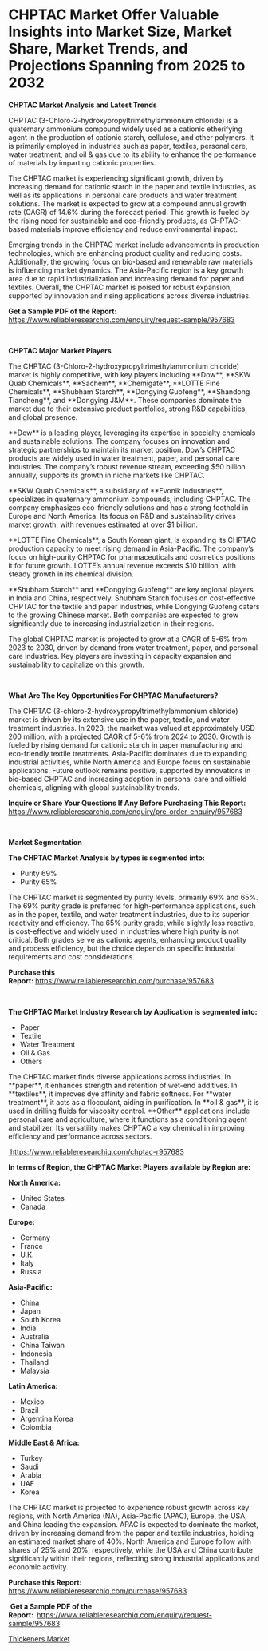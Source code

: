 <p><h1>CHPTAC Market Offer Valuable Insights into Market Size, Market Share, Market Trends, and Projections Spanning from 2025 to 2032</h1></p><p><strong>CHPTAC Market Analysis and Latest Trends</strong></p>
<p><p>CHPTAC (3-Chloro-2-hydroxypropyltrimethylammonium chloride) is a quaternary ammonium compound widely used as a cationic etherifying agent in the production of cationic starch, cellulose, and other polymers. It is primarily employed in industries such as paper, textiles, personal care, water treatment, and oil & gas due to its ability to enhance the performance of materials by imparting cationic properties.</p><p>The CHPTAC market is experiencing significant growth, driven by increasing demand for cationic starch in the paper and textile industries, as well as its applications in personal care products and water treatment solutions. The market is expected to grow at a compound annual growth rate (CAGR) of 14.6% during the forecast period. This growth is fueled by the rising need for sustainable and eco-friendly products, as CHPTAC-based materials improve efficiency and reduce environmental impact.</p><p>Emerging trends in the CHPTAC market include advancements in production technologies, which are enhancing product quality and reducing costs. Additionally, the growing focus on bio-based and renewable raw materials is influencing market dynamics. The Asia-Pacific region is a key growth area due to rapid industrialization and increasing demand for paper and textiles. Overall, the CHPTAC market is poised for robust expansion, supported by innovation and rising applications across diverse industries.</p></p>
<p><strong>Get a Sample PDF of the Report:&nbsp;</strong> <a href="https://www.reliableresearchiq.com/enquiry/request-sample/957683?utm_campaign=2139&utm_medium=2&utm_source=Github&utm_content=ia&utm_term=27012025&utm_id=chptac">https://www.reliableresearchiq.com/enquiry/request-sample/957683</a></p>
<p>&nbsp;</p>
<p><strong>CHPTAC Major Market Players</strong></p>
<p><p>The CHPTAC (3-Chloro-2-hydroxypropyltrimethylammonium chloride) market is highly competitive, with key players including **Dow**, **SKW Quab Chemicals**, **Sachem**, **Chemigate**, **LOTTE Fine Chemicals**, **Shubham Starch**, **Dongying Guofeng**, **Shandong Tiancheng**, and **Dongying J&M**. These companies dominate the market due to their extensive product portfolios, strong R&D capabilities, and global presence.</p><p>**Dow** is a leading player, leveraging its expertise in specialty chemicals and sustainable solutions. The company focuses on innovation and strategic partnerships to maintain its market position. Dow’s CHPTAC products are widely used in water treatment, paper, and personal care industries. The company’s robust revenue stream, exceeding $50 billion annually, supports its growth in niche markets like CHPTAC.</p><p>**SKW Quab Chemicals**, a subsidiary of **Evonik Industries**, specializes in quaternary ammonium compounds, including CHPTAC. The company emphasizes eco-friendly solutions and has a strong foothold in Europe and North America. Its focus on R&D and sustainability drives market growth, with revenues estimated at over $1 billion.</p><p>**LOTTE Fine Chemicals**, a South Korean giant, is expanding its CHPTAC production capacity to meet rising demand in Asia-Pacific. The company’s focus on high-purity CHPTAC for pharmaceuticals and cosmetics positions it for future growth. LOTTE’s annual revenue exceeds $10 billion, with steady growth in its chemical division.</p><p>**Shubham Starch** and **Dongying Guofeng** are key regional players in India and China, respectively. Shubham Starch focuses on cost-effective CHPTAC for the textile and paper industries, while Dongying Guofeng caters to the growing Chinese market. Both companies are expected to grow significantly due to increasing industrialization in their regions.</p><p>The global CHPTAC market is projected to grow at a CAGR of 5-6% from 2023 to 2030, driven by demand from water treatment, paper, and personal care industries. Key players are investing in capacity expansion and sustainability to capitalize on this growth.</p></p>
<p>&nbsp;</p>
<p><strong>What Are The Key Opportunities For CHPTAC Manufacturers?</strong></p>
<p><p>The CHPTAC (3-chloro-2-hydroxypropyltrimethylammonium chloride) market is driven by its extensive use in the paper, textile, and water treatment industries. In 2023, the market was valued at approximately USD 200 million, with a projected CAGR of 5-6% from 2024 to 2030. Growth is fueled by rising demand for cationic starch in paper manufacturing and eco-friendly textile treatments. Asia-Pacific dominates due to expanding industrial activities, while North America and Europe focus on sustainable applications. Future outlook remains positive, supported by innovations in bio-based CHPTAC and increasing adoption in personal care and oilfield chemicals, aligning with global sustainability trends.</p></p>
<p><strong>Inquire or Share Your Questions If Any Before Purchasing This Report:</strong> <a href="https://www.reliableresearchiq.com/enquiry/pre-order-enquiry/957683?utm_campaign=2139&utm_medium=2&utm_source=Github&utm_content=ia&utm_term=27012025&utm_id=chptac">https://www.reliableresearchiq.com/enquiry/pre-order-enquiry/957683</a></p>
<p>&nbsp;</p>
<p><strong>Market Segmentation</strong></p>
<p><strong>The CHPTAC Market Analysis by types is segmented into:</strong></p>
<p><ul><li>Purity 69%</li><li>Purity 65%</li></ul></p>
<p><p>The CHPTAC market is segmented by purity levels, primarily 69% and 65%. The 69% purity grade is preferred for high-performance applications, such as in the paper, textile, and water treatment industries, due to its superior reactivity and efficiency. The 65% purity grade, while slightly less reactive, is cost-effective and widely used in industries where high purity is not critical. Both grades serve as cationic agents, enhancing product quality and process efficiency, but the choice depends on specific industrial requirements and cost considerations.</p></p>
<p><strong>Purchase this Report:&nbsp;</strong><a href="https://www.reliableresearchiq.com/purchase/957683?utm_campaign=2139&utm_medium=2&utm_source=Github&utm_content=ia&utm_term=27012025&utm_id=chptac">https://www.reliableresearchiq.com/purchase/957683</a></p>
<p>&nbsp;</p>
<p><strong>The CHPTAC Market Industry Research by Application is segmented into:</strong></p>
<p><ul><li>Paper</li><li>Textile</li><li>Water Treatment</li><li>Oil & Gas</li><li>Others</li></ul></p>
<p><p>The CHPTAC market finds diverse applications across industries. In **paper**, it enhances strength and retention of wet-end additives. In **textiles**, it improves dye affinity and fabric softness. For **water treatment**, it acts as a flocculant, aiding in purification. In **oil & gas**, it is used in drilling fluids for viscosity control. **Other** applications include personal care and agriculture, where it functions as a conditioning agent and stabilizer. Its versatility makes CHPTAC a key chemical in improving efficiency and performance across sectors.</p></p>
<p><a href="https://www.reliableresearchiq.com/chptac-r957683?utm_campaign=2139&utm_medium=2&utm_source=Github&utm_content=ia&utm_term=27012025&utm_id=chptac">&nbsp;https://www.reliableresearchiq.com/chptac-r957683</a></p>
<p><strong>In terms of Region, the CHPTAC Market Players available by Region are:</strong></p>
<p>
    <p> <strong> North America: </strong>
        <ul>
            <li>United States</li>
            <li>Canada</li>
        </ul>
        </p> 
    <p> <strong> Europe: </strong>
        <ul>
            <li>Germany</li>
            <li>France</li>
            <li>U.K.</li>
            <li>Italy</li>
            <li>Russia</li>
        </ul>
        </p> 
    <p> <strong> Asia-Pacific: </strong>
        <ul>
            <li>China</li>
            <li>Japan</li>
            <li>South Korea</li>
            <li>India</li>
            <li>Australia</li>
            <li>China Taiwan</li>
            <li>Indonesia</li>
            <li>Thailand</li>
            <li>Malaysia</li>
        </ul>
        </p> 
    <p> <strong> Latin America: </strong>
        <ul>
            <li>Mexico</li>
            <li>Brazil</li>
            <li>Argentina Korea</li>
            <li>Colombia</li>
        </ul>
        </p> 
    <p> <strong> Middle East & Africa: </strong>
        <ul>
            <li>Turkey</li>
            <li>Saudi</li>
            <li>Arabia</li>
            <li>UAE</li>
            <li>Korea</li>
        </ul>
    </p>
    </p>
<p><p>The CHPTAC market is projected to experience robust growth across key regions, with North America (NA), Asia-Pacific (APAC), Europe, the USA, and China leading the expansion. APAC is expected to dominate the market, driven by increasing demand from the paper and textile industries, holding an estimated market share of 40%. North America and Europe follow with shares of 25% and 20%, respectively, while the USA and China contribute significantly within their regions, reflecting strong industrial applications and economic activity.</p></p>
<p><strong>Purchase this Report: </strong><a href="https://www.reliableresearchiq.com/purchase/957683?utm_campaign=2139&utm_medium=2&utm_source=Github&utm_content=ia&utm_term=27012025&utm_id=chptac">https://www.reliableresearchiq.com/purchase/957683</a></p>
<p>&nbsp;<strong>Get a Sample PDF of the Report:&nbsp;&nbsp;</strong><a href="https://www.reliableresearchiq.com/enquiry/request-sample/957683?utm_campaign=2139&utm_medium=2&utm_source=Github&utm_content=ia&utm_term=27012025&utm_id=chptac">https://www.reliableresearchiq.com/enquiry/request-sample/957683</a></p>
<p><strong></strong></p>
<p><p><a href="https://github.com/luckyshygirl/Market-Research-Report-List-7/blob/main/thickeners-market.md?utm_campaign=2139&utm_medium=2&utm_source=Github&utm_content=ia&utm_term=27012025&utm_id=chptac">Thickeners Market</a></p></p>